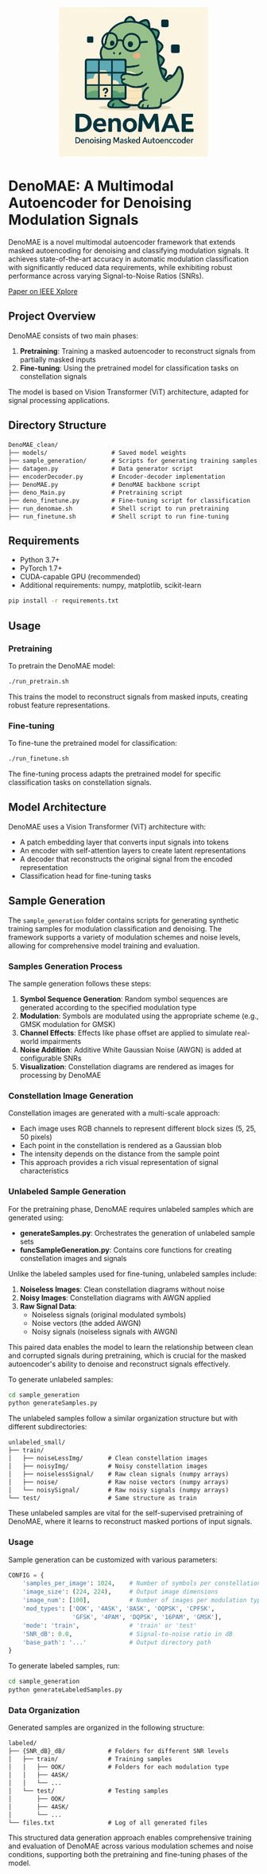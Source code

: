 <p align="center">
  <img src="denoMAE.jpeg" alt="DenoMAE Logo" width="300"/>
</p>

# DenoMAE: A Multimodal Autoencoder for Denoising Modulation Signals

DenoMAE is a novel multimodal autoencoder framework that extends masked autoencoding for denoising and classifying modulation signals. It achieves state-of-the-art accuracy in automatic modulation classification with significantly reduced data requirements, while exhibiting robust performance across varying Signal-to-Noise Ratios (SNRs).

[Paper on IEEE Xplore](https://ieeexplore.ieee.org/document/11005616)

## Project Overview

DenoMAE consists of two main phases:
1. **Pretraining**: Training a masked autoencoder to reconstruct signals from partially masked inputs
2. **Fine-tuning**: Using the pretrained model for classification tasks on constellation signals

The model is based on Vision Transformer (ViT) architecture, adapted for signal processing applications.

## Directory Structure

```
DenoMAE_clean/
├── models/                  # Saved model weights
├── sample_generation/       # Scripts for generating training samples
├── datagen.py               # Data generator script
├── encoderDecoder.py        # Encoder-decoder implementation
├── DenoMAE.py               # DenoMAE backbone script
├── deno_Main.py             # Pretraining script
├── deno_finetune.py         # Fine-tuning script for classification
├── run_denomae.sh           # Shell script to run pretraining
├── run_finetune.sh          # Shell script to run fine-tuning
```

## Requirements

- Python 3.7+
- PyTorch 1.7+
- CUDA-capable GPU (recommended)
- Additional requirements: numpy, matplotlib, scikit-learn

```bash
pip install -r requirements.txt
```

## Usage

### Pretraining

To pretrain the DenoMAE model:

```bash
./run_pretrain.sh
```

This trains the model to reconstruct signals from masked inputs, creating robust feature representations.

### Fine-tuning

To fine-tune the pretrained model for classification:

```bash
./run_finetune.sh
```

The fine-tuning process adapts the pretrained model for specific classification tasks on constellation signals.

## Model Architecture

DenoMAE uses a Vision Transformer (ViT) architecture with:
- A patch embedding layer that converts input signals into tokens
- An encoder with self-attention layers to create latent representations
- A decoder that reconstructs the original signal from the encoded representation
- Classification head for fine-tuning tasks

## Sample Generation

The `sample_generation` folder contains scripts for generating synthetic training samples for modulation classification and denoising. The framework supports a variety of modulation schemes and noise levels, allowing for comprehensive model training and evaluation.

### Samples Generation Process

The sample generation follows these steps:

1. **Symbol Sequence Generation**: Random symbol sequences are generated according to the specified modulation type
2. **Modulation**: Symbols are modulated using the appropriate scheme (e.g., GMSK modulation for GMSK)
3. **Channel Effects**: Effects like phase offset are applied to simulate real-world impairments
4. **Noise Addition**: Additive White Gaussian Noise (AWGN) is added at configurable SNRs
5. **Visualization**: Constellation diagrams are rendered as images for processing by DenoMAE

### Constellation Image Generation

Constellation images are generated with a multi-scale approach:
- Each image uses RGB channels to represent different block sizes (5, 25, 50 pixels)
- Each point in the constellation is rendered as a Gaussian blob
- The intensity depends on the distance from the sample point
- This approach provides a rich visual representation of signal characteristics

### Unlabeled Sample Generation

For the pretraining phase, DenoMAE requires unlabeled samples which are generated using:

- **generateSamples.py**: Orchestrates the generation of unlabeled sample sets
- **funcSampleGeneration.py**: Contains core functions for creating constellation images and signals

Unlike the labeled samples used for fine-tuning, unlabeled samples include:

1. **Noiseless Images**: Clean constellation diagrams without noise
2. **Noisy Images**: Constellation diagrams with AWGN applied
3. **Raw Signal Data**: 
   - Noiseless signals (original modulated symbols)
   - Noise vectors (the added AWGN)
   - Noisy signals (noiseless signals with AWGN)

This paired data enables the model to learn the relationship between clean and corrupted signals during pretraining, which is crucial for the masked autoencoder's ability to denoise and reconstruct signals effectively.

To generate unlabeled samples:

```bash
cd sample_generation
python generateSamples.py
```

The unlabeled samples follow a similar organization structure but with different subdirectories:

```
unlabeled_small/
├── train/
│   ├── noiseLessImg/       # Clean constellation images
│   ├── noisyImg/           # Noisy constellation images
│   ├── noiselessSignal/    # Raw clean signals (numpy arrays)
│   ├── noise/              # Raw noise vectors (numpy arrays)
│   └── noisySignal/        # Raw noisy signals (numpy arrays)
└── test/                   # Same structure as train
```

These unlabeled samples are vital for the self-supervised pretraining of DenoMAE, where it learns to reconstruct masked portions of input signals.

### Usage

Sample generation can be customized with various parameters:

```python
CONFIG = {
    'samples_per_image': 1024,    # Number of symbols per constellation image
    'image_size': (224, 224),     # Output image dimensions
    'image_num': [100],           # Number of images per modulation type
    'mod_types': ['OOK', '4ASK', '8ASK', 'OQPSK', 'CPFSK', 
                  'GFSK', '4PAM', 'DQPSK', '16PAM', 'GMSK'],
    'mode': 'train',              # 'train' or 'test' 
    'SNR_dB': 0.0,                # Signal-to-noise ratio in dB
    'base_path': '...'            # Output directory path
}
```

To generate labeled samples, run:

```bash
cd sample_generation
python generateLabeledSamples.py
```

### Data Organization

Generated samples are organized in the following structure:

```
labeled/
├── {SNR_dB}_dB/            # Folders for different SNR levels
│   ├── train/              # Training samples
│   │   ├── OOK/            # Folders for each modulation type
│   │   ├── 4ASK/
│   │   └── ...
│   └── test/               # Testing samples
│       ├── OOK/
│       ├── 4ASK/
│       └── ...
└── files.txt               # Log of all generated files
```

This structured data generation approach enables comprehensive training and evaluation of DenoMAE across various modulation schemes and noise conditions, supporting both the pretraining and fine-tuning phases of the model.
